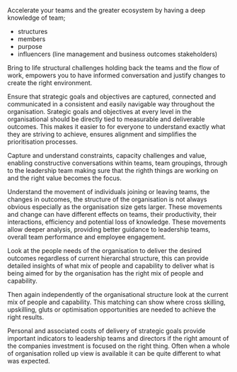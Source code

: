 Accelerate your teams and the greater ecosystem by having a deep knowledge of team;

- structures
- members
- purpose
- influencers (line management and business outcomes stakeholders)

Bring to life structural challenges holding back the teams and the flow of work, empowers you to have informed conversation and justify changes to create the right environment.

Ensure that strategic goals and objectives are captured, connected and communicated in a consistent and easily navigable way throughout the organisation. Srategic goals and objectives at every level in the organisational should be directly tied to measurable and deliverable outcomes. This makes it easier to for everyone to understand exactly what they are striving to achieve, ensures alignment and simplifies the prioritisation processes.

Capture and understand constraints, capacity challenges and value, enabling constructive conversations within teams, team groupings, through to the leadership team making sure that the righth things are working on and the right value becomes the focus.

Understand the movement of individuals joining or leaving teams, the changes in outcomes, the structure of the organisation is not always obvious especially as the organisation size gets larger. These movements and change can have different effects on teams, their productivity, their interactions, efficiency and potential loss of knowledge. These movements allow deeper analysis, providing better guidance to leadership teams, overall team performance and employee engagement.

Look at the people needs of the organisation to deliver the desired outcomes regardless of current hierarchal structure, this can provide detailed insights of what mix of people and capability to deliver what is being aimed for by the organisation has the right mix of people and capability.

Then again independently of the organisational structure look at the current mix of people and capability. This matching can show where cross skilling, upskilling, gluts or optimisation opportunities are needed to achieve the right results.

Personal and associated costs of delivery of strategic goals provide important indicators to leadership teams and directors if the right amount of the companies investment is focused on the right thing. Often when a whole of organisation rolled up view is available it can be quite different to what was expected.